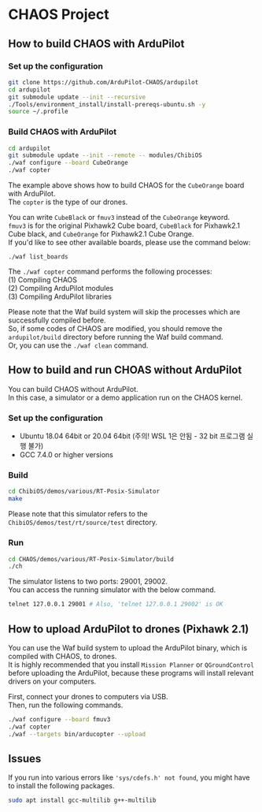 # CHAOS Project

## How to build CHAOS with ArduPilot

### Set up the configuration
```bash
git clone https://github.com/ArduPilot-CHAOS/ardupilot
cd ardupilot
git submodule update --init --recursive
./Tools/environment_install/install-prereqs-ubuntu.sh -y
source ~/.profile
```

### Build CHAOS with ArduPilot
```bash
cd ardupilot
git submodule update --init --remote -- modules/ChibiOS
./waf configure --board CubeOrange
./waf copter
```

The example above shows how to build CHAOS for the `CubeOrange` board with ArduPilot.  
The `copter` is the type of our drones.  

You can write `CubeBlack` or `fmuv3` instead of the `CubeOrange` keyword.  
`fmuv3` is for the original Pixhawk2 Cube board, `CubeBlack` for Pixhawk2.1 Cube black, and `CubeOrange` for Pixhawk2.1 Cube Orange.  
If you'd like to see other available boards, please use the command below:  
```
./waf list_boards
```

The `./waf copter` command performs the following processes:  
(1) Compiling CHAOS  
(2) Compiling ArduPilot modules  
(3) Compiling ArduPilot libraries  

Please note that the Waf build system will skip the processes which are successfully compiled before.  
So, if some codes of CHAOS are modified, you should remove the `ardupilot/build` directory before running the Waf build command.  
Or, you can use the `./waf clean` command.


## How to build and run CHOAS without ArduPilot
You can build CHAOS without ArduPilot.  
In this case, a simulator or a demo application run on the CHAOS kernel.  

### Set up the configuration
- Ubuntu 18.04 64bit or 20.04 64bit (주의! WSL 1은 안됨 - 32 bit 프로그램 실행 불가)
- GCC 7.4.0 or higher versions

    
### Build
```bash
cd ChibiOS/demos/various/RT-Posix-Simulator
make
```
Please note that this simulator refers to the `ChibiOS/demos/test/rt/source/test` directory.  


### Run
```bash
cd CHAOS/demos/various/RT-Posix-Simulator/build
./ch
```

The simulator listens to two ports: 29001, 29002.  
You can access the running simulator with the below command.
```bash
telnet 127.0.0.1 29001 # Also, 'telnet 127.0.0.1 29002' is OK
```


## How to upload ArduPilot to drones (Pixhawk 2.1)

You can use the Waf build system to upload the ArduPilot binary, which is compiled with CHAOS, to drones.  
It is highly recommended that you install `Mission Planner` or `QGroundControl` before uploading the ArduPilot, because these programs will install relevant drivers on your computers.  

First, connect your drones to computers via USB.  
Then, run the following commands.  
```bash
./waf configure --board fmuv3
./waf copter
./waf --targets bin/arducopter --upload
```


## Issues
If you run into various errors like `'sys/cdefs.h' not found`, you might have to install the following packages.  
```bash
sudo apt install gcc-multilib g++-multilib
```
